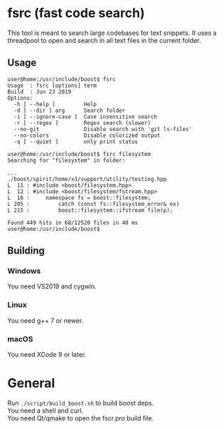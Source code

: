 # fsrc (fast code search)

This tool is meant to search large codebases for text snippets. It uses a threadpool to open and search in all text files in the current folder.

## Usage
```console
user@home:/usr/include/boost$ fsrc
Usage  : fsrc [options] term
Build  : Jun 23 2019
Options:
  -h [ --help ]         Help
  -d [ --dir ] arg      Search folder
  -i [ --ignore-case ]  Case insensitive search
  -r [ --regex ]        Regex search (slower)
  --no-git              Disable search with 'git ls-files'
  --no-colors           Disable colorized output
  -q [ --quiet ]        only print status

user@home:/usr/include/boost$ fsrc filesystem
Searching for "filesystem" in folder:

...
./boost/spirit/home/x3/support/utility/testing.hpp
L  11 : #include <boost/filesystem.hpp>
L  12 : #include <boost/filesystem/fstream.hpp>
L  16 :     namespace fs = boost::filesystem;
L 205 :         catch (const fs::filesystem_error& ex)
L 215 :         boost::filesystem::ifstream file(p);

Found 449 hits in 68/12520 files in 40 ms
user@home:/usr/include/boost$
```

## Building

### Windows
You need VS2019 and cygwin.

### Linux
You need g++ 7 or newer.

### macOS
You need XCode 9 or later.

# General
Run `./script/build_boost.sh` to build boost deps.  
You need a shell and curl.  
You need Qt/qmake to open the fscr.pro build file.
